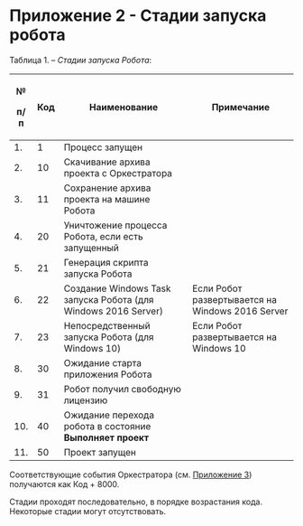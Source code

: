 # Приложение 2 - Стадии запуска робота

Таблица 1. – *Стадии запуска Робота*:

| <p>№</p><p>п/п</p>    | Код | Наименование                                                   | Примечание                                       |
| --------------------- | --- | -------------------------------------------------------------- | ------------------------------------------------ |
| 1.                    | 1   | Процесс запущен                                                |                                                  |
| 2.                    | 10  | Скачивание архива проекта с Оркестратора                       |                                                  |
| 3.                    | 11  | Сохранение архива проекта на машине Робота                     |                                                  |
| 4.                    | 20  | Уничтожение процесса Робота, если есть запущенный        |                                                  |
| 5.                    | 21  | Генерация скрипта запуска Робота                               |                                                  |
| 6.                    | 22  | Создание Windows Task запуска Робота (для Windows 2016 Server) | Если Робот развертывается на Windows 2016 Server |
| 7.                    | 23  | Непосредственный запуска Робота (для Windows 10)               | Если Робот развертывается на Windows 10          |
| 8.                    | 30  | Ожидание старта приложения Робота                              |                                                  |
| 9.                    | 31  | Робот получил свободную лицензию                               |                                                  |
| 10.                   | 40  | Ожидание перехода робота в состояние **Выполняет проект**      |                                                  |
| 11.                   | 50  | Проект запущен                                                 |                                                  |

&#x20;

Соответствующие события Оркестратора (см. [Приложение 3](https://docs.primo-rpa.ru/primo-rpa/orchestrator/appendix/appendix3)) получаются как Код + 8000.

Стадии проходят последовательно, в порядке возрастания кода. Некоторые стадии могут отсутствовать.
